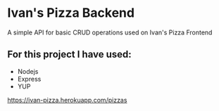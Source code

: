 <h1>Ivan's Pizza Backend</h1>
<p>A simple API for basic CRUD operations used on Ivan's Pizza Frontend</p>

<h2>For this project I have used:</h2>
<ul>
  <li>Nodejs</li>
  <li>Express</li>
  <li>YUP</li>
</ul>

https://ivan-pizza.herokuapp.com/pizzas